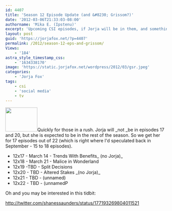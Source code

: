 ```yaml
---
id: 4407
title: 'Season 12 Episode Update (and &#8230; Grissom?)'
date: '2012-03-06T21:33:03-08:00'
authorname: 'Mika E. (Ipstenu)'
excerpt: 'Upcoming CSI episodes, if Jorja will be in them, and something about Grissom. You heard me.'
layout: post
guid: 'https://jorjafox.net/?p=4407'
permalink: /2012/season-12-eps-and-grissom/
Views:
    - '184'
astra_style_timestamp_css:
    - '1634338170'
image: 'https://static.jorjafox.net/wordpress/2012/03/gsr.jpeg'
categories:
    - 'Jorja Fox'
tags:
    - csi
    - 'social media'
    - tv
---
```


<img class="alignleft size-thumbnail wp-image-4408" title="gsr" src="//static.jorjafox.net/wordpress/2012/03/gsr-230x153.jpg" alt="" width="100" height="75" />Quickly for those in a rush. Jorja will _not _be in episodes 17 and 20, but she is expected to be in the rest of the season. So we get her for 17 episodes out of 22 (which is right where I'd speculated back in September - 15 to 18 episodes).
<ul>
	<li>12x17 - March 14 - Trends With Benefits_ (no Jorja)_</li>
	<li>12x18 - March 21 - Malice in Wonderland</li>
	<li>12x19 -TBD - Split Decisions</li>
	<li>12x20 - TBD - Altered Stakes _(no Jorja)_</li>
	<li>12x21 - TBD - (unnamed)</li>
	<li>12x22 - TBD - (unnamedP</li>
</ul>
Oh and you may be interested in this tidbit:

http://twitter.com/shanessaunders/status/177193269804011521
